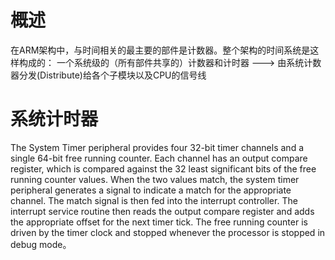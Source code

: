 
# 概述
在ARM架构中，与时间相关的最主要的部件是计数器。整个架构的时间系统是这样构成的：
一个系统级的（所有部件共享的）计数器和计时器
                        --->  由系统计数器分发(Distribute)给各个子模块以及CPU的信号线
# 系统计时器
The System Timer peripheral provides four 32-bit timer channels and a single 64-bit free running
counter. Each channel has an output compare register, which is compared against the 32 least
significant bits of the free running counter values. When the two values match, the system timer
peripheral generates a signal to indicate a match for the appropriate channel. The match signal is then
fed into the interrupt controller. The interrupt service routine then reads the output compare register
and adds the appropriate offset for the next timer tick. The free running counter is driven by the timer
clock and stopped whenever the processor is stopped in debug mode。